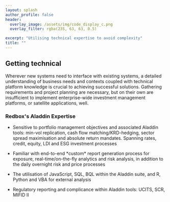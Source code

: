 ```yaml
---
layout: splash
author_profile: false
header:
  overlay_image: /assets/img/code_display_c.png
  overlay_filter: rgba(235, 63, 63, 0.5)

excerpt: "Utilising technical expertise to avoid complexity"
title: ""
---
```


## Getting technical

Wherever new systems need to interface with existing systems, a detailed understanding of business needs and contexts coupled with technical platform knowledge is crucial to achieving successful solutions. Gathering requirements and project planning are necessary, but on their own are insufficient to implement enterprise-wide investment management platforms, or satellite applications, well.

### Redbox's Aladdin Expertise

<section class="info_panels" id="info_panels">
  <ul>
    <li>
      <p>Sensitive to portfolio management objectives and associated Aladdin tools: min-vol replication, cash flow matching/KRD-hedging, sector spread maximisation and absolute return mandates. Spanning rates, credit, equity, LDI and ESG investment processes
      </p>
    </li>
    <li>
      <p>Familiar with end-to-end *custom* report generation process for exposure, real-time/on-the-fly analytics and risk analysis, in addition to the daily overnight risk and price processes
      </p>
    </li>
    <li>
      <p>The utilisation of JavaScript, SQL, BQL within the Aladdin suite, and R, Python and VBA for external analysis 
      </p>
    </li>
    <li>
      <p>Regulatory reporting and complicance within Aladdin tools: UCITS, SCR, MIFID II
      </p>
    </li>    
  </ul>
</section>